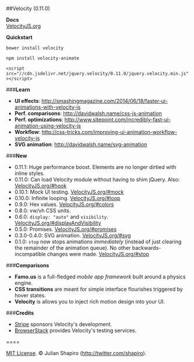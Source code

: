 ##Velocity (0.11.0)

**Docs**  
[VelocityJS.org](http://VelocityJS.org)

**Quickstart**  

`bower install velocity`

`npm install velocity-animate`

`<script src="//cdn.jsdelivr.net/jquery.velocity/0.11.0/jquery.velocity.min.js"></script>`


###**Learn**

- **UI effects**: http://smashingmagazine.com/2014/06/18/faster-ui-animations-with-velocity-js
- **Perf. comparisons**: http://davidwalsh.name/css-js-animation
- **Perf. optimizations**: http://www.sitepoint.com/incredibly-fast-ui-animation-using-velocity-js
- **Workflow**: http://css-tricks.com/improving-ui-animation-workflow-velocity-js
- **SVG animation**: http://davidwalsh.name/svg-animation

###**New**

- 0.11.1: Huge performance boost. Elements are no longer dirtied with inline styles.
- 0.11.0: Can load Velocity module without having to shim jQuery. Also: [VelocityJS.org/#hook](http://VelocityJS.org/#hook)
- 0.10.1: Mock UI testing. [VelocityJS.org/#mock](http://VelocityJS.org/#mock)
- 0.10.0: Infinite looping. [VelocityJS.org/#loop](http://VelocityJS.org/#loop)
- 0.9.0: Hex values. [VelocityJS.org/#colors](http://VelocityJS.org/#colors)
- 0.8.0: vw/vh CSS units.
- 0.6.0: `display: "auto"` and `visibility`. [VelocityJS.org/#displayAndVisibility](http://VelocityJS.org/#displayAndVisibility)
- 0.5.0: Promises. [VelocityJS.org/#promises](http://VelocityJS.org/#promises)
- 0.3.0-0.4.0: SVG animation. [VelocityJS.org/#svg](http://VelocityJS.org/#svg)
- 0.1.0: `stop` now stops animations *immediately* (instead of just clearing the remainder of the animation queue). No other backwards-incompatible changes were made. [VelocityJS.org/#stop](http://VelocityJS.org/#stop)

###**Comparisons**

- **Famo.us** is a full-fledged *mobile app framework* built around a physics engine.
- **CSS transitions** are meant for simple interface flourishes triggered by hover states.
- **Velocity** is allows you to inject rich motion design into your UI.

###**Credits**

- <a href="https://stripe.com/blog/stripe-open-source-retreat">Stripe</a> sponsors Velocity's development.
- <a href="http://browserstack.com">BrowserStack</a> provides Velocity's testing services. 

====

[MIT License](LICENSE). © Julian Shapiro (http://twitter.com/shapiro).
